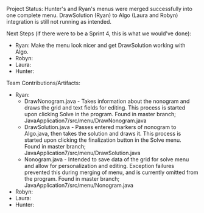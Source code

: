 Project Status:
  Hunter's and Ryan's menus were merged successfully into one complete menu. DrawSolution (Ryan) to Algo (Laura and Robyn) integration is still not running as intended.

Next Steps (if there were to be a Sprint 4, this is what we would've done):
- Ryan: Make the menu look nicer and get DrawSolution working with Algo.
- Robyn:
- Laura:
- Hunter:

Team Contributions/Artifacts:
- Ryan:
  - DrawNonogram.java - Takes information about the nonogram and draws the grid and text fields for editing. This process is started upon clicking Solve in the program. Found in master branch; JavaApplication7/src/menu/DrawNonogram.java
  - DrawSolution.java - Passes entered markers of nonogram to Algo.java, then takes the solution and draws it. This process is started upon clicking the finalization button in the Solve menu. Found in master branch; JavaApplication7/src/menu/DrawSolution.java
  - Nonogram.java - Intended to save data of the grid for solve menu and allow for personalization and editing. Exception failures prevented this during merging of menu, and is currently omitted from the program.  Found in master branch; JavaApplication7/src/menu/Nonogram.java
- Robyn:
- Laura:
- Hunter:
